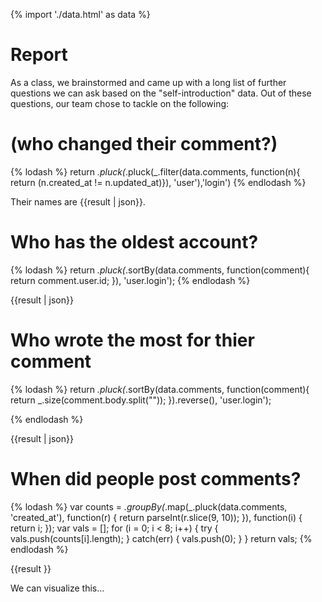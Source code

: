 {% import './data.html' as data %}

# Report

As a class, we brainstormed and came up with a long list of further questions we can ask based
on the "self-introduction" data. Out of these questions, our team chose to tackle on
the following:

# (who changed their comment?)

{% lodash %}
return _.pluck(_.pluck(_.filter(data.comments, function(n){
return (n.created_at != n.updated_at)}), 'user'),'login')
{% endlodash %}

Their names are {{result | json}}.



# Who has the oldest account?

{% lodash %}
return _.pluck(_.sortBy(data.comments, function(comment){
	return comment.user.id;
}), 'user.login');
{% endlodash %}

{{result | json}}


# Who wrote the most for thier comment

{% lodash %}
return _.pluck(_.sortBy(data.comments, function(comment){
		return _.size(comment.body.split(""));
		}).reverse(), 'user.login');

{% endlodash %}

{{result | json}}

# When did people post comments?

{% lodash %}
var counts = _.groupBy(_.map(_.pluck(data.comments, 'created_at'), function(r) {
    return parseInt(r.slice(9, 10));
}), function(i) {
    return i;
});
var vals = [];
for (i = 0; i < 8; i++) {
    try {
        vals.push(counts[i].length);
    } catch(err) {
        vals.push(0);
    }
}
return vals;
{% endlodash %}

{{result }}

We can visualize this...

<svg style="width:100%;">
{% for row in result %}
<rect x="{{ 25 * (loop.index - 1) }}" y="{{ 100 - ((100 * row) / 20) }}" width="20" height="{{ ((100 * row) / 20) }}" style="fill:#5DA5DA;stroke-width:3;stroke:rgb(0,0,0)" />
{% endfor %}
</svg>

